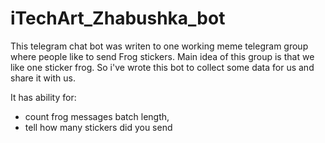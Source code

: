# iTechArt_Zhabushka_bot

This telegram chat bot was writen to one working meme telegram group where people like to send Frog stickers. Main idea of this group is that we like one sticker frog. So i've wrote this bot to collect some data for us and share it with us. 

It has ability for:
  - count frog messages batch length,
  - tell how many stickers did you send
